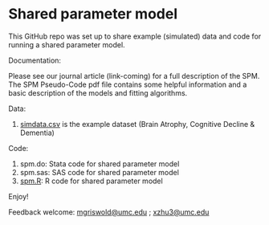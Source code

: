# Shared parameter model

This GitHub repo was set up to share example (simulated) data and code for running a shared parameter model.

Documentation:

Please see our journal article (link-coming) for a full description of the SPM.
The SPM Pseudo-Code pdf file contains some helpful information and a basic description of the models and fitting algorithms.

Data: 

1. [simdata.csv][] is the example dataset (Brain Atrophy, Cognitive Decline & Dementia)

Code: 
1. spm.do:    Stata code for shared parameter model
2. spm.sas:   SAS code for shared parameter model
3. [spm.R][]:     R code for shared parameter model
 
Enjoy!

Feedback welcome:
mgriswold@umc.edu ;
xzhu3@umc.edu

<!--external links -->
[simdata.csv]:https://github.com/MichaelGriswold/SPM/blob/master/simdata.csv
[spm.R]:https://github.com/MichaelGriswold/SPM/blob/master/spm.R
